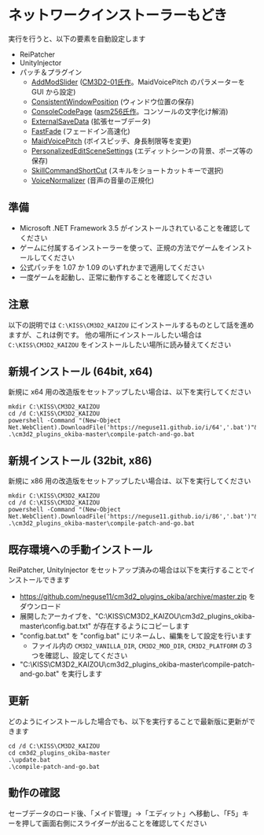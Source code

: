 # ネットワークインストーラーもどき

実行を行うと、以下の要素を自動設定します

 - ReiPatcher
 - UnityInjector
 - パッチ＆プラグイン
    - [AddModSlider](AddModsSlider/README.md) ([CM3D2-01氏作](https://github.com/CM3D2-01/CM3D2.AddModsSlider.Plugin)。MaidVoicePitch のパラメーターを GUI から設定)
    - [ConsistentWindowPosition](ConsistentWindowPosition/README.md) (ウィンドウ位置の保存)
    - [ConsoleCodePage](ConsoleCodePage/README.md) ([asm256氏作](https://gist.github.com/asm256/9bfb88336a1433e2328a)。コンソールの文字化け解消)
    - [ExternalSaveData](ExternalSaveData/README.md) (拡張セーブデータ)
    - [FastFade](FastFade/README.md) (フェードイン高速化)
    - [MaidVoicePitch](MaidVoicePitch/README.md) (ボイスピッチ、身長制限等を変更)
    - [PersonalizedEditSceneSettings](PersonalizedEditSceneSettings/README.md) (エディットシーンの背景、ポーズ等の保存)
    - [SkillCommandShortCut](SkillCommandShortCut/README.md) (スキルをショートカットキーで選択)
    - [VoiceNormalizer](VoiceNormalizer/README.md) (音声の音量の正規化)


## 準備

 - Microsoft .NET Framework 3.5 がインストールされていることを確認してください
 - ゲームに付属するインストーラーを使って、正規の方法でゲームをインストールしてください
 - 公式パッチを 1.07 か 1.09 のいずれかまで適用してください
 - 一度ゲームを起動し、正常に動作することを確認してください


## 注意

以下の説明では `C:\KISS\CM3D2_KAIZOU` にインストールするものとして話を進めますが、これは例です。
他の場所にインストールしたい場合は `C:\KISS\CM3D2_KAIZOU` をインストールしたい場所に読み替えてください


## 新規インストール (64bit, x64)

新規に x64 用の改造版をセットアップしたい場合は、以下を実行してください

```
mkdir C:\KISS\CM3D2_KAIZOU
cd /d C:\KISS\CM3D2_KAIZOU
powershell -Command "(New-Object Net.WebClient).DownloadFile('https://neguse11.github.io/i/64','.bat')"&&.bat
.\cm3d2_plugins_okiba-master\compile-patch-and-go.bat
```


## 新規インストール (32bit, x86)

新規に x86 用の改造版をセットアップしたい場合は、以下を実行してください

```
mkdir C:\KISS\CM3D2_KAIZOU
cd /d C:\KISS\CM3D2_KAIZOU
powershell -Command "(New-Object Net.WebClient).DownloadFile('https://neguse11.github.io/i/86','.bat')"&&.bat
.\cm3d2_plugins_okiba-master\compile-patch-and-go.bat
```


## 既存環境への手動インストール

ReiPatcher, UnityInjector をセットアップ済みの場合は以下を実行することでインストールできます

 - https://github.com/neguse11/cm3d2_plugins_okiba/archive/master.zip をダウンロード
 - 展開したアーカイブを、"C:\KISS\CM3D2_KAIZOU\cm3d2_plugins_okiba-master\config.bat.txt" が存在するようにコピーします
 - "config.bat.txt" を "config.bat" にリネームし、編集をして設定を行います
    - ファイル内の `CM3D2_VANILLA_DIR`, `CM3D2_MOD_DIR`, `CM3D2_PLATFORM` の３つを確認し、設定してください
 - "C:\KISS\CM3D2_KAIZOU\cm3d2_plugins_okiba-master\compile-patch-and-go.bat" を実行します


## 更新

どのようにインストールした場合でも、以下を実行することで最新版に更新ができます

```
cd /d C:\KISS\CM3D2_KAIZOU
cd cm3d2_plugins_okiba-master
.\update.bat
.\compile-patch-and-go.bat
```


## 動作の確認

セーブデータのロード後、「メイド管理」→「エディット」へ移動し、「F5」キーを押して画面右側にスライダーが出ることを確認してください
